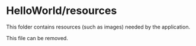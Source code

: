 # HelloWorld/resources

This folder contains resources (such as images) needed by the application. 

This file can be removed.
